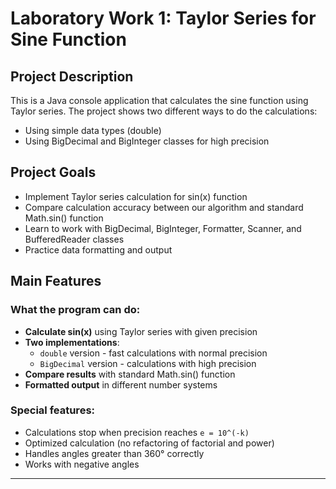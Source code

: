# Laboratory Work 1: Taylor Series for Sine Function

## Project Description

This is a Java console application that calculates the sine function using Taylor series. The project shows two different ways to do the calculations:
- Using simple data types (double)
- Using BigDecimal and BigInteger classes for high precision

## Project Goals

- Implement Taylor series calculation for sin(x) function
- Compare calculation accuracy between our algorithm and standard Math.sin() function
- Learn to work with BigDecimal, BigInteger, Formatter, Scanner, and BufferedReader classes
- Practice data formatting and output

  
## Main Features

### What the program can do:
- **Calculate sin(x)** using Taylor series with given precision
- **Two implementations**:
  - `double` version - fast calculations with normal precision
  - `BigDecimal` version - calculations with high precision
- **Compare results** with standard Math.sin() function
- **Formatted output** in different number systems

### Special features:
- Calculations stop when precision reaches `e = 10^(-k)`
- Optimized calculation (no refactoring of factorial and power)
- Handles angles greater than 360° correctly
- Works with negative angles

-----------------------------------------------------------------------------------------------------------------------------------------------------------
